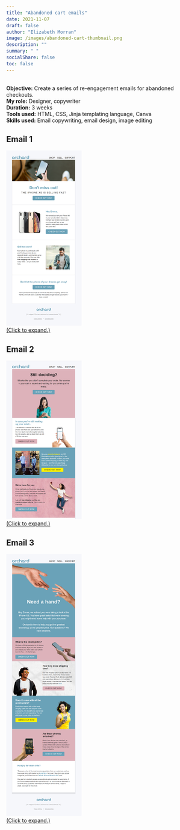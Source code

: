```yaml
---
title: "Abandoned cart emails"
date: 2021-11-07
draft: false
author: "Elizabeth Morran"
image: /images/abandoned-cart-thumbnail.png
description: ""
summary: " "
socialShare: false
toc: false
---
```

&nbsp;  
**Objective:** Create a series of re-engagement emails for abandoned checkouts.  
**My role:** Designer, copywriter  
**Duration:** 3 weeks  
**Tools used:** HTML, CSS, Jinja templating language, Canva  
**Skills used:** Email copywriting, email design, image editing  

## Email 1

<a href="/image_samples/orchard/abandoned-cart-1.png"><img src="/images/abandoned-cart-1-thumbnail.png" width="200"><br>
(Click to expand.)</a>


## Email 2

<a href="/image_samples/orchard/abandoned-cart-2.png"><img src="/images/abandoned-cart-2-thumbnail.png" width="200"><br>
(Click to expand.)</a>

## Email 3

<a href="/image_samples/orchard/abandoned-cart-3.png"><img src="/images/abandoned-cart-3-thumbnail.png" width="200"><br>
(Click to expand.)</a>